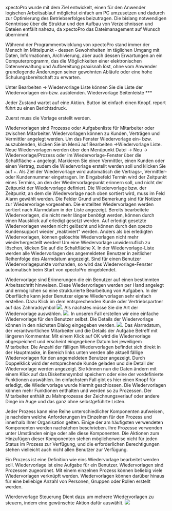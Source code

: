 xpectoPro wurde mit dem Ziel entwickelt, einen für den Anwender logischen Arbeitsablauf möglichst einfach am PC umzusetzen und dadurch zur Optimierung des Betriebserfolges beizutragen. Die bislang notwendigen Kenntnisse über die Struktur und den Aufbau von Verzeichnissen und Dateien entfällt nahezu, da xpectoPro das Dateimanagement auf Wunsch übernimmt.

Während der Programmentwicklung von xpectoPro stand immer der Mensch im Mittelpunkt - dessen Gewohnheiten im täglichen Umgang mit Daten, Informationen, Archivierung, aber auch dessen Erwartungen an ein Computerprogramm, das die Möglichkeiten einer elektronischen Datenverwaltung und Aufbereitung praxisnah löst, ohne vom Anwender grundlegende Änderungen seiner gewohnten Abläufe oder eine hohe Schulungsbereitschaft zu erwarten.

Unter Bearbeiten → Wiedervorlage Liste können Sie die Liste der Wiedervorlagen ein-bzw. ausblenden.
 Wiedervorlage Seitenleiste  ***


Jeder Zustand wartet auf eine Aktion.
Button ist einfach einen Knopf.
report führt zu einen Berichtsdruck.

Zuerst muss die Vorlage erstellt werden.


Wiedervorlagen sind Prozesse oder Aufgabenliste für Mitarbeiter oder zwischen Mitarbeiter.
Wiedervorlagen können zu Kunden, Verträgen und Vermittler angelegt werden. Um das Fenster Wiedervorlage ein- bzw. auszublenden, klicken Sie im Menü auf Bearbeiten →Wiedervorlage Liste. 
Neue Wiedervorlagen werden über den Menüpunkt Datei → Neu → Wiedervorlage/Prozess oder im Wiedervorlage-Fenster über die Schaltfläche + angelegt. Markieren Sie einen Vermittler, einen Kunden oder einen Vertrag, zudem die Wiedervorlage erstellt werden soll und klicken Sie auf +. Als Ziel der Wiedervorlage wird automatisch die Vertrags-, Vermittler- oder Kundennummer eingetragen. Im Eingabefeld Termin wird der Zeitpunkt eines Termins, an den der Wiedervorlagepunkt erinnern soll, und nicht der Zeitpunkt der Wiedervorlage definiert. Die Wiedervorlage bzw. der Zeitpunkt, an dem die Wiedervorlage nach oben sortiert wird, muss im Feld Alarm gewählt werden. Die Felder Grund und Bemerkung sind für Notizen zur Wiedervorlage vorgesehen.
Die erstellten Wiedervorlagen werden sortiert nach Alarmdatum in der Liste angezeigt. Bereits bearbeitete Wiedervorlagen, die nicht mehr länger benötigt werden, können durch einen Mausklick auf erledigt gesetzt werden. Auf erledigt gesetzte Wiedervorlagen werden nicht gelöscht und können durch den xpecto Kundensupport wieder „reaktiviert" werden. Anders als bei erledigten Wiedervorlagen, können gelöschte Wiedervorlagen nicht mehr wiederhergestellt werden! Um eine Wiedervorlage unwiderruflich zu löschen, klicken Sie auf die Schaltfläche X.
In der Wiedervorlage-Liste werden alle Wiedervorlagen des angemeldeten Benutzer in zeitlicher Reihenfolge des Alarmdatum angezeigt. Sind für einen Benutzer Wiedervorlagepunkte vorhanden, so wird das Wiedervorlage-Fenster automatisch beim Start von xpectoPro eingeblendet.

Wiedervorlage sind Erinnerungen die ein Benutzer auf einen bestimmten Arbeitsschritt hinweisen. Diese Wiedervorlagen werden per Hand angelegt und ermöglichen so eine strukturierte Bearbeitung von Aufgaben. In der Oberfläche kann jeder Benutzer eigene Wiedervorlagen sehr einfach erstellen. Dazu Klick im dem entsprechenden Kunde oder Vertriebspartner auf das Zahnradsymbol ![](http://xpecto.github.io/docs/img/img_1427124269211.png). Als nächstes müsse Sie die Art der Wiedervorlage auswählen. 
![](http://xpecto.github.io/docs/img/img_1427125664097.png). In unseren Fall erstellen wir eine einfache Wiedervorlage für den Benutzer selbst. Die Details der Wiedervorlage können in den nächsten Dialog eingegeben werden.
![](http://xpecto.github.io/docs/img/img_1427125834665.png).
Das Alarmdatum, der verantwortlichen Mitarbeiter und die Details der Aufgabe Betreff mit längeren Kommentar.
Mit einem Klick auf OK wird die Wiedervorlage abgespeichert und erscheint eingegebene Datum bei jeweiligem Mitarbeiter. Die Anzahl der fälligen Wiedervorlagen befindet sich direkt in der Hauptmaske, in Bereich links unten werden alle aktuell fällige Wiedervorlagen für den angemeldeten Benutzer angezeigt.
Durch Doppelklick wird der entsprechende Kunde geladen und die Detail der Wiedervorlage werden angezeigt. Sie können nun die Daten ändern mit einem Klick auf das Diskettensymbol speichern oder eine der vordefinierte Funktionen auswählen. Im einfachstem Fall gibt es hier einen Knopf für erledigt, die Wiedervorlage wurde hiermit geschlossen. 
Die Wiedervorlagen können mehr Funktionen enthalten und werden so zu Prozessen. Der Mitarbeiter enthält zu Mahnprozesse der Zeichnungsverlauf oder andere Dinge im Auge und das ganz ohne selbstgeführte Listen.

Jeder Prozess kann eine Reihe unterschiedlicher Komponenten aufweisen, je nachdem welche Anforderungen im Einzelnen für den Prozess und innerhalb Ihrer Organisation gelten. Einige der am häufigsten verwendeten Komponenten werden nachstehen beschrieben. Ihre Prozesse verwenden unter Umständen einige oder alle diese Komponenten. Die Aktionen zum Hinzufügen dieser Komponenten stehen möglicherweise nicht für jeden Status im Prozess zur Verfügung, und die erforderlichen Berechtigungen stehen vielleicht auch nicht allen Benutzer zur Verfügung.


Ein Prozess ist eine Definition wie eins Wiedervorlage bearbeitet werden soll.
Wiedervorlage ist eine Aufgabe für ein Benutzer.
Wiedervorlagen sind Prozessen zugeordnet. Mit einem einzelnen Prozess können beliebig viele Wiedervorlagen verknüpft werden. Wiedervorlagen können darüber hinaus für eine beliebige Anzahl von Personen, Gruppen oder Rollen erstellt werden. 

Wierdervorlage Steuerung
Dient dazu um mehrere Wiedervorlagen zu steuern, indem eine gewünschte Aktion dafür auswählt.
![](http://xpecto.github.io/docs/img/img_1427132561724.png)